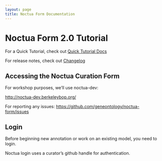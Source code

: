 ```yaml
---
layout: page
title: Noctua Form Documentation
---
```


# Noctua Form 2.0 Tutorial

For a Quick Tutorial, check out [Quick Tutorial Docs](docs/quick-outline-tutorial.md)

For release notes, check out [Changelog](docs/changelog.md)

## Accessing the Noctua Curation Form

For workshop purposes, we’ll use noctua-dev:

<http://noctua-dev.berkeleybop.org/>

For reporting any issues: <https://github.com/geneontology/noctua-form/issues>

## Login

Before beginning new annotation or work on an existing model, you need to login.

Noctua login uses a curator’s github handle for authentication.
